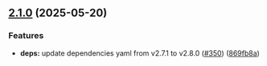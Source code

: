 ## [2.1.0](https://github.com/ExpediaGroup/spec-transformer/compare/v2.0.1...v2.1.0) (2025-05-20)

### Features

* **deps:** update dependencies yaml from v2.7.1 to v2.8.0 ([#350](https://github.com/ExpediaGroup/spec-transformer/issues/350)) ([869fb8a](https://github.com/ExpediaGroup/spec-transformer/commit/869fb8a8edcc5b888182f7f336d8f9c8fd9304e0))
